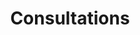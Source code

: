 ---
title: "Consultations"
excerpt: "Tell us what you think about these issues affecting LGBT staff."

layout: loop
collection: consultations
permalink: /consultations/index.html
---
